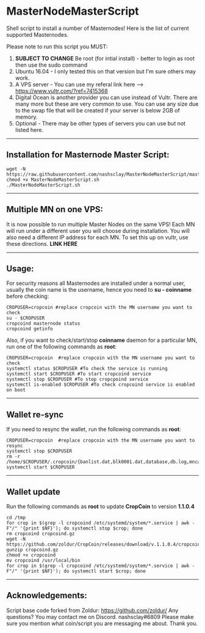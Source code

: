 # MasterNodeMasterScript
Shell script to install a number of Masternodes! Here is the list of current supported Masternodes. 

Please note to run this script you MUST:  

1) **SUBJECT TO CHANGE** Be root (for intial install) - better to login as root then use the sudo command  
2) Ubuntu 16.04 - I only tested this on that version but I'm sure others may work.  
3) A VPS server - You can use my referal link here --> https://www.vultr.com/?ref=7415368  
4) Digital Ocean is another provider you can use instead of Vultr. There are many more but these are very common to use. You can use any size due to the swap file that will be created if your server is below 2GB of memory.  
5) Optional - There may be other types of servers you can use but not listed here.  

***

## Installation for Masternode Master Script:
```
wget -N https://raw.githubusercontent.com/nashsclay/MasterNodeMasterScript/master/MasterNodeMasterScript.sh
chmod +x MasterNodeMasterScript.sh
./MasterNodeMasterScript.sh
```
***

## Multiple MN on one VPS:

It is now possible to run multiple Master Nodes on the same VPS! Each MN will run under a different user you will choose during installation. You will also need a different IP address for each MN. To set this up on vultr, use these directions. **LINK HERE**  
***

## Usage:

For security reasons all Masternodes are installed under a normal user, usually the coin name is the username, hence you need to **su - coinname** before checking:  
```
CROPUSER=cropcoin #replace cropcoin with the MN username you want to check  
su - $CROPUSER
cropcoind masternode status  
cropcoind getinfo
```
Also, if you want to check/start/stop **coinname** daemon for a particular MN, run one of the following commands as **root**:
```
CROPUSER=cropcoin  #replace cropcoin with the MN username you want to check  
systemctl status $CROPUSER #To check the service is running  
systemctl start $CROPUSER #To start cropcoind service  
systemctl stop $CROPUSER #To stop cropcpoind service  
systemctl is-enabled $CROPUSER #To check cropcoind service is enabled on boot  
```
***

## Wallet re-sync

If you need to resync the wallet, run the following commands as **root**:
```
CROPUSER=cropcoin  #replace cropcoin with the MN username you want to resync
systemctl stop $CROPUSER
rm -r /home/$CROPUSER/.cropcoin/{banlist.dat,blk0001.dat,database,db.log,mncache.dat,peers.dat,smsgDB,smsg.ini,txleveldb}
systemctl start $CROPUSER
```
***

## Wallet update
Run the following commands as **root** to update **CropCoin** to version **1.1.0.4**
```
cd /tmp
for crop in $(grep -l cropcoind /etc/systemd/system/*.service | awk -F"/" '{print $NF}'); do systemctl stop $crop; done
rm cropcoind cropcoind.gz
wget -N https://github.com/zoldur/CropCoin/releases/download/v.1.1.0.4/cropcoind.gz
gunzip cropcoind.gz
chmod +x cropcoind
mv cropcoind /usr/local/bin
for crop in $(grep -l cropcoind /etc/systemd/system/*.service | awk -F"/" '{print $NF}'); do systemctl start $crop; done
```

***

## Acknowledgements:

Script base code forked from Zoldur: https://github.com/zoldur/
Any questions? You may contact me on Discord. nashsclay#6809
Please make sure you mention what coin/script you are messaging me about. Thank you.
